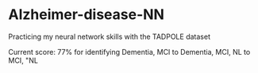 # Alzheimer-disease-NN
Practicing my neural network skills with the TADPOLE dataset

Current score: 77% for identifying Dementia, MCI to Dementia, MCI, NL to MCI, "NL
